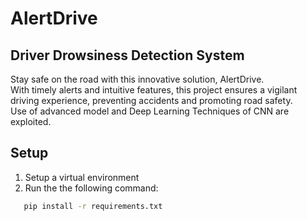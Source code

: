# AlertDrive
## Driver Drowsiness Detection System

Stay safe on the road with this innovative solution, AlertDrive.<br>
With timely alerts and intuitive features, this project ensures a vigilant driving experience, preventing accidents and promoting road safety.<br>
Use of advanced model and Deep Learning Techniques of CNN are exploited.<br>

## Setup
1. Setup a virtual environment
2. Run the the following command:
```bash
   pip install -r requirements.txt 
   ```
